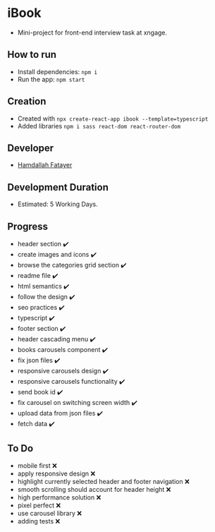 # iBook #
- Mini-project for front-end interview task at xngage.

## How to run ##
- Install dependencies: ```npm i```
- Run the app: ```npm start```
 
## Creation ##
- Created with ```npx create-react-app ibook --template=typescript```
- Added libraries ```npm i sass react-dom react-router-dom```

## Developer ##
- [Hamdallah Fatayer](https://github.com/Hamdalla2)

## Development Duration ##
- Estimated: 5 Working Days.

## Progress ##
- header section ✔️
- create images and icons ✔️
- browse the categories grid section ✔️
- readme file ✔️
- html semantics ✔️
- follow the design ✔️
- seo practices ✔️
- typescript ✔️
- footer section ✔️
- header cascading menu ✔️
- books carousels component ✔️
- fix json files ✔️
- responsive carousels design ✔️
- responsive carousels functionality ✔️
- send book id ✔️
- fix carousel on switching screen width ✔️
- upload data from json files ✔️
- fetch data ✔️

## To Do ##
- mobile first ❌
- apply responsive design ❌
- highlight currently selected header and footer navigation ❌
- smooth scrolling should account for header height ❌
- high performance solution ❌
- pixel perfect ❌
- use carousel library ❌
- adding tests ❌
